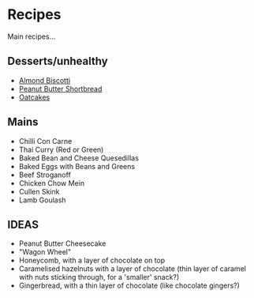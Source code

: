 # Recipes

Main recipes...

## Desserts/unhealthy

- [Almond Biscotti](./almond-biscotti.md)
- [Peanut Butter Shortbread](./peanut-butter-shortbread.md)
- [Oatcakes](./oatcakes.md)

## Mains

- Chilli Con Carne
- Thai Curry (Red or Green)
- Baked Bean and Cheese Quesedillas
- Baked Eggs with Beans and Greens
- Beef Stroganoff
- Chicken Chow Mein
- Cullen Skink
- Lamb Goulash

## IDEAS

-   Peanut Butter Cheesecake
-   "Wagon Wheel"
-   Honeycomb, with a layer of chocolate on top
-   Caramelised hazelnuts with a layer of chocolate (thin layer of caramel with nuts sticking through, for a 'smaller' snack?)
-   Gingerbread, with a thin layer of chocolate (like chocolate gingers?)
